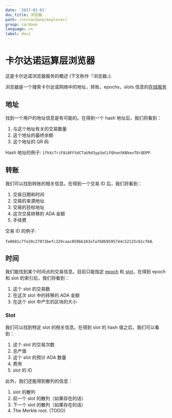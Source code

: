 ```yaml
---
date: '2017-01-01'
doc_title: 浏览器
path: /cn/cardano/explorer/
group: cardano
language: cn
label: docs
---
```

<!-- Reviewed at dec0d911d6c4beb8e708ed4076f832ff871f6125 -->

# 卡尔达诺运算层浏览器

这是卡尔达诺浏览器服务的概述 (下文称作『浏览器』).

浏览器是一个搜索卡尔达诺网络中的地址，转账，epochs，slots 信息的[在线服务](https://cardanoexplorer.com/)

## 地址

找到一个用户的地址信息是有可能的。在得到一个 hash 地址后，我们将看到：

1. 与这个地址有关的交易数量
2. 这个地址的最终余额
3. 这个地址的 QR 码

Hash 地址的例子: `1fhXcTriF8i8FFSdCTaU9d3yp3oCLFQhon5KBkevT8rQDPP`.

## 转账

我们可以找到转账的相关信息。在得到一个交易 ID 后，我们将看到：

1. 交易日期和时间
2. 交易的来源地址
3. 交易的目标地址
4. 这次交易转移的 ADA 金额
5. 手续费

交易 ID 的例子:

`fe0681c7fe20c27071befc329caac059bb183afaf68b9595744c52125c61cf68`.

## 时间

我们能找到某个时间点的交易信息。目前只能指定 [epoch](/glossary/#epoch) 和 [slot](/glossary/#slot)，在得到 epoch 和 slot 的索引后，我们将看到：

1. 这个 slot 的交易数
2. 在这次 slot 中的转移的 ADA 金额
3. 在这个 slot 中产生的区块的大小


### Slot

我们可以找到特定 slot 的相关信息。在得到 slot 的 hash 值之后，我们可以看到：

1. 这个 slot 的交易次数
2. 总产值
3. 这个 slot 的预计 ADA 数量
4. 费用
5. slot 的 ID

此外，我们还能得到散列的信息：

1. slot 的散列
2. 前一个 slot 的散列（如果存在的话）
3. 下一个 slot 的散列（如果存在的话）
4. The Merkle root. (TODO)
